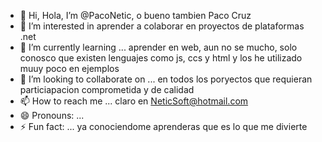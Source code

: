 - 👋 Hi, Hola, I’m @PacoNetic, o bueno tambien Paco Cruz
- 👀 I’m interested in aprender a colaborar en proyectos de plataformas .net
- 🌱 I’m currently learning ... aprender en web, aun no se mucho, solo conosco que existen lenguajes como js, ccs y html y los he utilizado muuy poco en ejemplos
- 💞️ I’m looking to collaborate on ... en todos los poryectos que requieran particiapacion comprometida y de calidad
- 📫 How to reach me ... claro en NeticSoft@hotmail.com
- 😄 Pronouns: ...
- ⚡ Fun fact: ... ya conociendome aprenderas que es lo que me divierte

<!---
PacoNetic/PacoNetic is a ✨ special ✨ repository because its `README.md` (this file) appears on your GitHub profile.
You can click the Preview link to take a look at your changes.
--->
